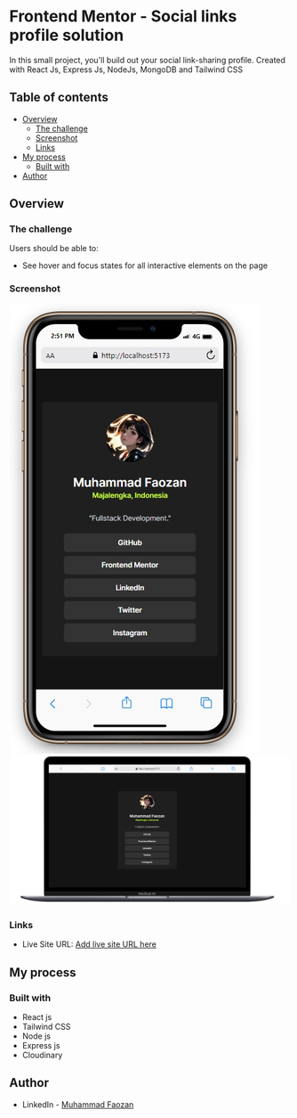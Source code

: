 # Frontend Mentor - Social links profile solution

In this small project, you'll build out your social link-sharing profile. Created with React Js, Express Js, NodeJs, MongoDB and Tailwind CSS

## Table of contents

- [Overview](#overview)
  - [The challenge](#the-challenge)
  - [Screenshot](#screenshot)
  - [Links](#links)
- [My process](#my-process)
  - [Built with](#built-with)
- [Author](#author)

## Overview

### The challenge

Users should be able to:

- See hover and focus states for all interactive elements on the page

### Screenshot

![Mobile](./src/design/mobile-design.jpg)
![Desktop](./src/design/destkop-design.jpg)

### Links
- Live Site URL: [Add live site URL here](https://your-live-site-url.com)

## My process

### Built with

- React js
- Tailwind CSS
- Node js
- Express js
- Cloudinary

## Author

- LinkedIn - [Muhammad Faozan](https://www.linkedin.com/in/mfaozan)
